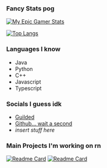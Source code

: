 ### Fancy Stats pog

<!-- Github Stats -->
[![My Epic Gamer Stats](https://github-readme-stats.vercel.app/api?username=MASTRIO&theme=shades-of-purple&count_private=true&show_icons=true&include_all_commits=true)](https://github.com/anuraghazra/github-readme-stats)

<!-- My Top Languages -->
[![Top Langs](https://github-readme-stats.vercel.app/api/top-langs/?username=MASTRIO&theme=shades-of-purple&langs_count=80&layout=compact)](https://github.com/anuraghazra/github-readme-stats)

### Languages I know
- Java
- Python
- C++
- Javascript
- Typescript

### Socials I guess idk
- [Guilded](https://www.guilded.gg/u/MASTRIO)
- [Github... wait a second](https://github.com/MASTRIO)
- *insert stuff here*

### Main Projects I'm working on rn
[![Readme Card](https://github-readme-stats.vercel.app/api/pin/?username=Dyphae&repo=Dyphae)](https://github.com/Dyphae/Dyphae)
[![Readme Card](https://github-readme-stats.vercel.app/api/pin/?username=MASTRIO&repo=Venn-Engine)](https://github.com/MASTRIO/Venn-Engine)
